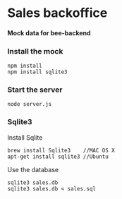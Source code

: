 #  Sales backoffice 
#### Mock data for bee-backend

### Install the mock
```
npm install
npm install sqlite3
```

### Start the server
```
node server.js
```

### Sqlite3
Install Sqlite
```
brew install Sqlite3 	//MAC OS X
apt-get install sqlite3 //Ubuntu
```

Use the database
```
sqlite3 sales.db
sqlite3 sales.db < sales.sql
```